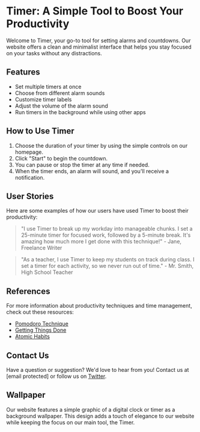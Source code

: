 <!--font:Open Sans-->

# Timer: A Simple Tool to Boost Your Productivity

Welcome to Timer, your go-to tool for setting alarms and countdowns. Our website offers a clean and minimalist interface that helps you stay focused on your tasks without any distractions. 

## Features
- Set multiple timers at once 
- Choose from different alarm sounds
- Customize timer labels 
- Adjust the volume of the alarm sound
- Run timers in the background while using other apps

## How to Use Timer
1. Choose the duration of your timer by using the simple controls on our homepage.
2. Click "Start" to begin the countdown.
3. You can pause or stop the timer at any time if needed.
4. When the timer ends, an alarm will sound, and you'll receive a notification.

## User Stories
Here are some examples of how our users have used Timer to boost their productivity:
> "I use Timer to break up my workday into manageable chunks. I set a 25-minute timer for focused work, followed by a 5-minute break. It's amazing how much more I get done with this technique!" - Jane, Freelance Writer

> "As a teacher, I use Timer to keep my students on track during class. I set a timer for each activity, so we never run out of time." - Mr. Smith, High School Teacher

## References
For more information about productivity techniques and time management, check out these resources:
- [Pomodoro Technique](#) 
- [Getting Things Done](#)
- [Atomic Habits](#)

## Contact Us
Have a question or suggestion? We'd love to hear from you! Contact us at [email protected] or follow us on [Twitter](#). 

## Wallpaper
Our website features a simple graphic of a digital clock or timer as a background wallpaper. This design adds a touch of elegance to our website while keeping the focus on our main tool, the Timer.

<!--

Write me content for website with wallpaper which alt text is:

"A wallpaper featuring a simple graphic of a digital clock or timer, with space for setting alarms and countdowns."

The name/title of the page should not be 1:1 copy of the alt text but rather a real content of the website which is using this wallpaper.

- Use markdown format 
- Start with heading
- Heading should be short and concise
- The content should look like a real website 
- The website should not be about the wallpaper, wallpaper is just a related background
- Heading should be contain work "wallpaper" or "background"
- Include real sections like references, contact, user stories, etc. use things relevant to the page purpose.
- Feel free to use structure like headings, bullets, numbering, blockquotes, paragraphs, horizontal lines, etc.
- You can use formatting like bold or _italic_
- You can include UTF-8 emojis
- Links should be only #hash anchors (and you can refer to the document itself)
- Do not include images


---


# Timer: A Simple Tool to Boost Your Productivity

Welcome to Timer, your go-to tool for setting alarms and countdowns. Our website offers a clean and minimalist interface that helps you stay focused on your tasks without any distractions. 

## Features
- Set multiple timers at once 
- Choose from different alarm sounds
- Customize timer labels 
- Adjust the volume of the alarm sound
- Run timers in the background while using other apps

## How to Use Timer
1. Choose the duration of your timer by using the simple controls on our homepage.
2. Click "Start" to begin the countdown.
3. You can pause or stop the timer at any time if needed.
4. When the timer ends, an alarm will sound, and you'll receive a notification.

## User Stories
Here are some examples of how our users have used Timer to boost their productivity:
> "I use Timer to break up my workday into manageable chunks. I set a 25-minute timer for focused work, followed by a 5-minute break. It's amazing how much more I get done with this technique!" - Jane, Freelance Writer

> "As a teacher, I use Timer to keep my students on track during class. I set a timer for each activity, so we never run out of time." - Mr. Smith, High School Teacher

## References
For more information about productivity techniques and time management, check out these resources:
- [Pomodoro Technique](#) 
- [Getting Things Done](#)
- [Atomic Habits](#)

## Contact Us
Have a question or suggestion? We'd love to hear from you! Contact us at [email protected] or follow us on [Twitter](#). 

## Wallpaper
Our website features a simple graphic of a digital clock or timer as a background wallpaper. This design adds a touch of elegance to our website while keeping the focus on our main tool, the Timer.

-->
